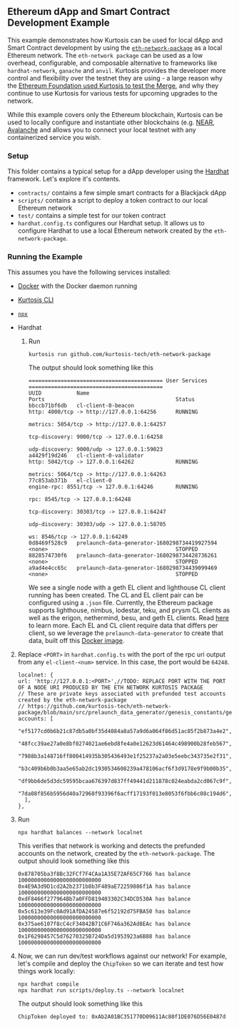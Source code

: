 ## Ethereum dApp and Smart Contract Development Example

This example demonstrates how Kurtosis can be used for local dApp and Smart Contract development
by using the [`eth-network-package`](https://github.com/kurtosis-tech/eth-network-package) as a local Ethereum network. 
The `eth-network package` can be used as a low overhead, configurable, and composable alternative to frameworks like
`hardhat-network`, `ganache` and `anvil`. Kurtosis provides the developer more control and flexibility over the testnet they are using - a large reason why the [Ethereum Foundation used Kurtosis to test the Merge](https://www.kurtosis.com/blog/testing-the-ethereum-merge), and why they continue to use Kurtosis for various tests for upcoming upgrades to the network.

While this example covers only the Ethereum blockchain, Kurtosis can be used to locally configure and instantiate other blockchains (e.g. [NEAR](https://docs.near.org/develop/testing/kurtosis-localnet), [Avalanche](https://medium.com/avalancheavax/introducing-kurtosis-a-complete-testing-platform-to-accelerate-development-on-avalanche-6ad7e1147791) and allows you to connect your local testnet with any containerized service you wish.

### Setup

This folder contains a typical setup for a dApp developer using the
[Hardhat](https://hardhat.org/) framework. Let's explore it's contents.
- `contracts/` contains a few simple smart contracts for a Blackjack dApp 
- `scripts/` contains a script to deploy a token contract to our local Ethereum network
- `test/` contains a simple test for our token contract
- `hardhat.config.ts` configures our Hardhat setup. 
It allows us to configure Hardhat to use a local Ethereum network created by the `eth-network-package`.

### Running the Example

This assumes you have the following services installed:
- [Docker](https://docs.kurtosis.com/install#i-install--start-docker) with the Docker daemon running
- [Kurtosis CLI](https://docs.kurtosis.com/cli/)
- [`npx`](https://www.npmjs.com/package/npx)
- Hardhat



  1. Run 
      ```
      kurtosis run github.com/kurtosis-tech/eth-network-package
      ```
      The output should look something like this
      ```
      ========================================== User Services ==========================================
      UUID           Name                                           Ports                                         Status
      bbccb71bf6db   cl-client-0-beacon                             http: 4000/tcp -> http://127.0.0.1:64256      RUNNING
                                                                    metrics: 5054/tcp -> http://127.0.0.1:64257   
                                                                    tcp-discovery: 9000/tcp -> 127.0.0.1:64258    
                                                                    udp-discovery: 9000/udp -> 127.0.0.1:59023    
      a4429f19d246   cl-client-0-validator                          http: 5042/tcp -> 127.0.0.1:64262             RUNNING
                                                                    metrics: 5064/tcp -> http://127.0.0.1:64263   
      77c853ab371b   el-client-0                                    engine-rpc: 8551/tcp -> 127.0.0.1:64246       RUNNING
                                                                    rpc: 8545/tcp -> 127.0.0.1:64248              
                                                                    tcp-discovery: 30303/tcp -> 127.0.0.1:64247   
                                                                    udp-discovery: 30303/udp -> 127.0.0.1:58705   
                                                                    ws: 8546/tcp -> 127.0.0.1:64249               
      0d8469f528c9   prelaunch-data-generator-1680298734419927594   <none>                                        STOPPED
      8828574730f6   prelaunch-data-generator-1680298734428736261   <none>                                        STOPPED
      a9ad4e4cc65c   prelaunch-data-generator-1680298734439099469   <none>                                        STOPPED
      ```
      We see a single node with a geth EL client and lighthouse CL client running has been created. The CL and EL client pair can be configured using a `.json` file. Currently, the Ethereum package supports lighthouse, nimbus, lodestar, teku, and prysm CL clients as well as the erigon, nethermind, besu, and geth EL clients. Read [here](https://github.com/kurtosis-tech/eth-network-package#configuring-the-network) to learn more. 
      Each EL and CL client require data that differs per client, so we leverage the `prelaunch-data-generator` to create that data, built off this [Docker image](https://github.com/ethpandaops/ethereum-genesis-generator).

2. Replace `<PORT>` in `hardhat.config.ts` with the port of the rpc uri output from any `el-client-<num>` service. In this case, the port would be `64248`.
    ```
    localnet: {
    url: 'http://127.0.0.1:<PORT>',//TODO: REPLACE PORT WITH THE PORT OF A NODE URI PRODUCED BY THE ETH NETWORK KURTOSIS PACKAGE
    // These are private keys associated with prefunded test accounts created by the eth-network-package
    // https://github.com/kurtosis-tech/eth-network-package/blob/main/src/prelaunch_data_generator/genesis_constants/genesis_constants.star
    accounts: [
        "ef5177cd0b6b21c87db5a0bf35d4084a8a57a9d6a064f86d51ac85f2b873a4e2",
        "48fcc39ae27a0e8bf0274021ae6ebd8fe4a0e12623d61464c498900b28feb567",
        "7988b3a148716ff800414935b305436493e1f25237a2a03e5eebc343735e2f31",
        "b3c409b6b0b3aa5e65ab2dc1930534608239a478106acf6f3d9178e9f9b00b35",
        "df9bb6de5d3dc59595bcaa676397d837ff49441d211878c024eabda2cd067c9f",
        "7da08f856b5956d40a72968f93396f6acff17193f013e8053f6fbb6c08c194d6",
      ],
    },
    ```
3. Run 
   ```
   npx hardhat balances --network localnet
   ``` 
   This verifies that network is working and detects the prefunded accounts on the network, created by the `eth-network-package`.
   The output should look something like this
    ```
    0x878705ba3f8Bc32FCf7F4CAa1A35E72AF65CF766 has balance 10000000000000000000000000
    0x4E9A3d9D1cd2A2b2371b8b3F489aE72259886f1A has balance 10000000000000000000000000
    0xdF8466f277964Bb7a0FFD819403302C34DCD530A has balance 10000000000000000000000000
    0x5c613e39Fc0Ad91AfDA24587e6f52192d75FBA50 has balance 10000000000000000000000000
    0x375ae6107f8cC4cF34842B71C6F746a362Ad8EAc has balance 10000000000000000000000000
    0x1F6298457C5d76270325B724Da5d1953923a6B88 has balance 10000000000000000000000000
    ```
4. Now, we can run dev/test workflows against our network! For example, let's compile and deploy the `ChipToken` so we can iterate and test how things work locally:
   ```
   npx hardhat compile
   npx hardhat run scripts/deploy.ts --network localnet
   ```
   The output should look something like this
   ```
   ChipToken deployed to: 0xAb2A01BC351770D09611Ac80f1DE076D56E0487d
   ```